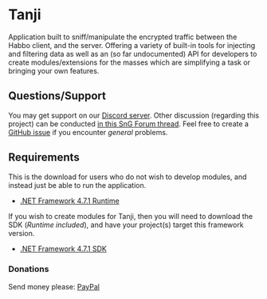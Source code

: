 # Tanji 
Application built to sniff/manipulate the encrypted traffic between the Habbo client, and the server. Offering a variety of built-in tools for injecting and filtering data as well as an (so far undocumented) API for developers to create modules/extensions for the masses which are simplifying a task or bringing your own features.

## Questions/Support
You may get support on our [Discord server](https://discord.gg/dacyQXG). Other discussion (regarding this project) can be conducted [in this SnG Forum thread](https://www.sngforum.info/thread-5917.html). Feel free to create a [GitHub issue](https://github.com/ArachisH/Tanji/issues) if you encounter *general* problems.

## Requirements
This is the download for users who do not wish to develop modules, and instead just be able to run the application.  
* [.NET Framework 4.7.1 Runtime](https://www.microsoft.com/en-us/download/details.aspx?id=56115)  

If you wish to create modules for Tanji, then you will need to download the SDK (*Runtime included*), and have your project(s) target this framework version.
* [.NET Framework 4.7.1 SDK](https://www.microsoft.com/en-us/download/details.aspx?id=56119)

### Donations
Send money please: [PayPal](https://www.paypal.com/cgi-bin/webscr?cmd=_s-xclick&hosted_button_id=HMYZ4GB5N2PAU)
